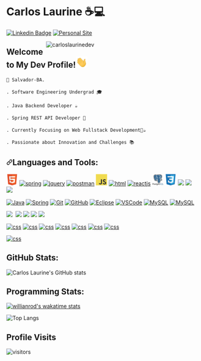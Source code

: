 #                                            Carlos Laurine ☕💻

<a href="https://www.linkedin.com/in/carlos-laurine-a58267144/" rel="nofollow" target="_blank"><img src="https://camo.githubusercontent.com/4b8f1246b57a4a2580e30b26bec08d4b471a7e22cf8d82d782b8b467e1b0396b/68747470733a2f2f696d672e736869656c64732e696f2f62616467652f2d4c696e6b6564496e2d626c75653f7374796c653d666c61742d737175617265266c6f676f3d4c696e6b6564696e266c6f676f436f6c6f723d7768697465266c696e6b3d68747470733a2f2f7777772e6c696e6b6564696e2e636f6d2f696e2f6775737461766f6162656c31302f" alt="Linkedin Badge" data-canonical-src="https://img.shields.io/badge/-LinkedIn-blue?style=flat-square&amp;logo=Linkedin&amp;logoColor=white&amp;link=https://www.linkedin.com/in/carlos-laurine-a58267144/" height="30" style="max-width:100%;"></a>
<a href="https://carloslaurinedev.com" rel="nofollow" target="_blank"><img src="https://img.shields.io/badge/Personal_Site-D4AF37?style=for-the-badge&logo=java&logoColor=white" alt="Personal Site" height="30" style="max-width:100%;"></a>


<p><a target="_blank" rel="noopener noreferrer" href="https://camo.githubusercontent.com/5c68c59ed42033bd50ca27da066948711f1892a6cb49ab575fe440ae809e26a3/68747470733a2f2f62616c7461696f2e626c6f622e636f72652e77696e646f77732e6e65742f7374617469632f696d616765732f6461726b2f686f6d652d6865726f2d696c6c757374726174696f6e2e737667"><img src="https://camo.githubusercontent.com/5c68c59ed42033bd50ca27da066948711f1892a6cb49ab575fe440ae809e26a3/68747470733a2f2f62616c7461696f2e626c6f622e636f72652e77696e646f77732e6e65742f7374617469632f696d616765732f6461726b2f686f6d652d6865726f2d696c6c757374726174696f6e2e737667" width="400px" align="right" alt="carloslaurinedev" data-canonical-src="https://baltaio.blob.core.windows.net/static/images/dark/home-hero-illustration.svg" style="max-width:100%;"></a></p>



##  Welcome to My Dev Profile!<a target="_blank" rel="noopener noreferrer" href="https://raw.githubusercontent.com/parth-27/parth-27/master/Hi.gif"><img src="https://raw.githubusercontent.com/parth-27/parth-27/master/Hi.gif" width="30px" style="max-width:100%;"></a> 

    📍 Salvador-BA.

    . Software Engineering Undergrad 🎓

    . Java Backend Developer ☕
    
    . Spring REST API Developer 🍃

    . Currently Focusing on Web Fullstack Development🚀☕

    . Passionate about Innovation and Challenges 📚




<h2><a id="user-content-languages-and-tools" class="anchor" aria-hidden="true" href="#languages-and-tools"><svg class="octicon octicon-link" viewBox="0 0 16 16" version="1.1" width="16" height="16" aria-hidden="true"><path fill-rule="evenodd" d="M7.775 3.275a.75.75 0 001.06 1.06l1.25-1.25a2 2 0 112.83 2.83l-2.5 2.5a2 2 0 01-2.83 0 .75.75 0 00-1.06 1.06 3.5 3.5 0 004.95 0l2.5-2.5a3.5 3.5 0 00-4.95-4.95l-1.25 1.25zm-4.69 9.64a2 2 0 010-2.83l2.5-2.5a2 2 0 012.83 0 .75.75 0 001.06-1.06 3.5 3.5 0 00-4.95 0l-2.5 2.5a3.5 3.5 0 004.95 4.95l1.25-1.25a.75.75 0 00-1.06-1.06l-1.25 1.25a2 2 0 01-2.83 0z"></path></svg></a>Languages and Tools:</h2>


<p>
<a  target="_blank" rel="noopener noreferrer" href="https://raw.githubusercontent.com/devicons/devicon/master/icons/html5/html5-original.svg"><img src="https://raw.githubusercontent.com/devicons/devicon/master/icons/html5/html5-original.svg" alt="html" width="30" height="30" style="max-width:100%;"></a>
<a href="https://spring.io/" target="_blank"><img src="https://www.vectorlogo.zone/logos/springio/springio-icon.svg" alt="spring" width="30" height="30"/></a>
<a target="_blank" rel="noopener noreferrer" href="https://raw.githubusercontent.com/devicons/devicon/master/icons/javascript/javascript-original.svg"><img src="https://img.shields.io/badge/jQuery-0769AD?style=for-the-badge&logo=jquery&logoColor=white" alt="jquery" height="30" width="60" style="max-width:100%;"></a>
<a target="_blank" rel="noopener noreferrer" href="https://raw.githubusercontent.com/devicons/devicon/master/icons/javascript/javascript-original.svg"><img src="https://img.shields.io/badge/Postman-FF6C37?style=for-the-badge&logo=Postman&logoColor=white" alt="postman" height="30" width="60" style="max-width:100%;"></a>
<a target="_blank" rel="noopener noreferrer" href="https://raw.githubusercontent.com/devicons/devicon/master/icons/javascript/javascript-original.svg"><img src="https://raw.githubusercontent.com/devicons/devicon/master/icons/javascript/javascript-original.svg" alt="javascript" width="30" height="30" style="max-width:100%;"/></a>
<a  target="_blank" rel="noopener noreferrer" href="https://raw.githubusercontent.com/devicons/devicon/master/icons/html5/html5-original.svg"><img src="https://img.shields.io/badge/Git-F05032?style=for-the-badge&logo=git&logoColor=white" alt="html" width="60" height="30" style="max-width:100%;"/></a>    
<a target="_blank" rel="noopener noreferrer" href="https://raw.githubusercontent.com/devicons/devicon/master/icons/javascript/javascript-original.svg"><img src="https://img.shields.io/badge/React-20232A?style=for-the-badge&logo=react&logoColor=61DAFB" alt="reactjs" width="60" height="30" style="max-width:100%;"/></a>        
<a href="https://www.postgresql.org" target="_blank"><img src="https://raw.githubusercontent.com/devicons/devicon/master/icons/postgresql/postgresql-original-wordmark.svg" alt="postgresql" height="30"/></a>
<a target="_blank" rel="noopener noreferrer" href="https://raw.githubusercontent.com/devicons/devicon/master/icons/css3/css3-original.svg"><img src="https://raw.githubusercontent.com/devicons/devicon/master/icons/css3/css3-original.svg" alt="css" width="30" height="30" style="max-width:100%;"></a>  
<a><img src="https://img.shields.io/badge/json-5E5C5C?style=for-the-badge&logo=json&logoColor=white"></img></a>
<a><img src="https://img.shields.io/badge/PowerShell-5391FE?style=for-the-badge&logo=PowerShell&logoColor=white"></img></a>
<a><img src="https://img.shields.io/badge/Jira-0052CC?style=for-the-badge&logo=Jira&logoColor=white"></img></a>
</p>
<p align="left">
<a target="_blank" rel="noopener noreferrer" href="https://camo.githubusercontent.com/e17e119d8c9bb34ac9710be65d35d52a7e04cc260476760305525204df5f34b0/68747470733a2f2f696d672e736869656c64732e696f2f62616467652f2d4a6176612d3030373339363f7374796c653d666c61742d737175617265266c6f676f3d6a617661"><img src="https://camo.githubusercontent.com/e17e119d8c9bb34ac9710be65d35d52a7e04cc260476760305525204df5f34b0/68747470733a2f2f696d672e736869656c64732e696f2f62616467652f2d4a6176612d3030373339363f7374796c653d666c61742d737175617265266c6f676f3d6a617661" alt="Java" data-canonical-src="https://img.shields.io/badge/-Java-007396?style=flat-square&amp;logo=java" width="90" height="30"></a>
 <a target="_blank" rel="noopener noreferrer" href="https://camo.githubusercontent.com/d8f7e93bdb728c656b784b48c9229b2224067c147978e345773f21c0ac43f324/68747470733a2f2f696d672e736869656c64732e696f2f62616467652f2d537072696e672d3644423333463f7374796c653d666c61742d737175617265266c6f676f3d737072696e67266c6f676f436f6c6f723d7768697465"><img src="https://camo.githubusercontent.com/d8f7e93bdb728c656b784b48c9229b2224067c147978e345773f21c0ac43f324/68747470733a2f2f696d672e736869656c64732e696f2f62616467652f2d537072696e672d3644423333463f7374796c653d666c61742d737175617265266c6f676f3d737072696e67266c6f676f436f6c6f723d7768697465" alt="Spring" data-canonical-src="https://img.shields.io/badge/-Spring-6DB33F?style=flat-square&amp;logo=spring&amp;logoColor=white" width="90" height="30"></a>
  <a target="_blank" rel="noopener noreferrer" href="https://camo.githubusercontent.com/edd3031a0956c904634f9a394267a6ba61e9a0bb95c9512a1fbc0725b4014d03/68747470733a2f2f696d672e736869656c64732e696f2f62616467652f2d4769742d626c61636b3f7374796c653d666c61742d737175617265266c6f676f3d676974"><img src="https://camo.githubusercontent.com/edd3031a0956c904634f9a394267a6ba61e9a0bb95c9512a1fbc0725b4014d03/68747470733a2f2f696d672e736869656c64732e696f2f62616467652f2d4769742d626c61636b3f7374796c653d666c61742d737175617265266c6f676f3d676974" alt="Git" data-canonical-src="https://img.shields.io/badge/-Git-black?style=flat-square&amp;logo=git" width="60" height="30"></a>
  <a target="_blank" rel="noopener noreferrer" href="https://camo.githubusercontent.com/85dc47a56a4e73ae7b6e64b3b4416785497e74219ae179ae8faaaca10d5a78d9/68747470733a2f2f696d672e736869656c64732e696f2f62616467652f2d4769744875622d3138313731373f7374796c653d666c61742d737175617265266c6f676f3d676974687562"><img src="https://camo.githubusercontent.com/85dc47a56a4e73ae7b6e64b3b4416785497e74219ae179ae8faaaca10d5a78d9/68747470733a2f2f696d672e736869656c64732e696f2f62616467652f2d4769744875622d3138313731373f7374796c653d666c61742d737175617265266c6f676f3d676974687562" alt="GitHub" data-canonical-src="https://img.shields.io/badge/-GitHub-181717?style=flat-square&amp;logo=github" width="90" height="30"></a>
  <a target="_blank" rel="noopener noreferrer" href="https://camo.githubusercontent.com/5395fa328395998163ba3ae03e20eb6cd633c2535f4149cc6b2f5fa40113ecaf/68747470733a2f2f696d672e736869656c64732e696f2f62616467652f2d45636c697073652d3243323235353f7374796c653d666c61742d737175617265266c6f676f3d65636c69707365266c6f676f436f6c6f723d7768697465"><img src="https://camo.githubusercontent.com/5395fa328395998163ba3ae03e20eb6cd633c2535f4149cc6b2f5fa40113ecaf/68747470733a2f2f696d672e736869656c64732e696f2f62616467652f2d45636c697073652d3243323235353f7374796c653d666c61742d737175617265266c6f676f3d65636c69707365266c6f676f436f6c6f723d7768697465" alt="Eclipse" data-canonical-src="https://img.shields.io/badge/-Eclipse-2C2255?style=flat-square&amp;logo=eclipse&amp;logoColor=white" width="90" height="30"></a>
  <a target="_blank" rel="noopener noreferrer" href="https://camo.githubusercontent.com/639d2f4c43a01e8f0382589b9e2dae1d20161b6ec0bc9a40dcd99917f1b2286d/68747470733a2f2f696d672e736869656c64732e696f2f62616467652f2d5653436f64652d3030374143433f7374796c653d666c61742d737175617265266c6f676f3d76697375616c2d73747564696f2d636f6465266c6f676f436f6c6f723d7768697465"><img src="https://camo.githubusercontent.com/639d2f4c43a01e8f0382589b9e2dae1d20161b6ec0bc9a40dcd99917f1b2286d/68747470733a2f2f696d672e736869656c64732e696f2f62616467652f2d5653436f64652d3030374143433f7374796c653d666c61742d737175617265266c6f676f3d76697375616c2d73747564696f2d636f6465266c6f676f436f6c6f723d7768697465" alt="VSCode" data-canonical-src="https://img.shields.io/badge/-VSCode-007ACC?style=flat-square&amp;logo=visual-studio-code&amp;logoColor=white" width="90" height="30"></a>
  <a target="_blank" rel="noopener noreferrer" href="https://camo.githubusercontent.com/4eade77f6242a74645c408f1cc48b4c05f3c7c8a74d0bf15c2a1e259e4d357d9/68747470733a2f2f696d672e736869656c64732e696f2f62616467652f2d4d7953514c2d3434373941313f7374796c653d666c61742d737175617265266c6f676f3d6d7973716c266c6f676f436f6c6f723d7768697465"><img src="https://camo.githubusercontent.com/4eade77f6242a74645c408f1cc48b4c05f3c7c8a74d0bf15c2a1e259e4d357d9/68747470733a2f2f696d672e736869656c64732e696f2f62616467652f2d4d7953514c2d3434373941313f7374796c653d666c61742d737175617265266c6f676f3d6d7973716c266c6f676f436f6c6f723d7768697465" alt="MySQL" data-canonical-src="https://img.shields.io/badge/-MySQL-4479A1?style=flat-square&amp;logo=mysql&amp;logoColor=white" width="90" height="30"></a>
  <a target="_blank" rel="noopener noreferrer" href="https://camo.githubusercontent.com/4eade77f6242a74645c408f1cc48b4c05f3c7c8a74d0bf15c2a1e259e4d357d9/68747470733a2f2f696d672e736869656c64732e696f2f62616467652f2d4d7953514c2d3434373941313f7374796c653d666c61742d737175617265266c6f676f3d6d7973716c266c6f676f436f6c6f723d7768697465"><img src="https://img.shields.io/badge/Bitbucket-330F63?style=for-the-badge&logo=bitbucket&logoColor=white" alt="MySQL" data-canonical-src="https://img.shields.io/badge/-MySQL-4479A1?style=flat-square&amp;logo=mysql&amp;logoColor=white" width="90" height="30"></a>
<div>
<span><img src="https://img.shields.io/badge/TypeScript-007ACC?style=for-the-badge&logo=typescript&logoColor=white"></span>    
<span><img src="https://camo.githubusercontent.com/783c0ba99432e0f18a998dbbcb3fb46a3f0bb564751c08bbaf138189716c1643/68747470733a2f2f696d672e736869656c64732e696f2f62616467652f416d617a6f6e5f4157532d3233324633453f7374796c653d666f722d7468652d6261646765266c6f676f3d616d617a6f6e2d617773266c6f676f436f6c6f723d7768697465" alt="" data-canonical-src="https://img.shields.io/badge/Amazon_AWS-232F3E?style=for-the-badge&amp;logo=amazon-aws&amp;logoColor=white" style="max-width:100%;"></span>
<span><img src="https://img.shields.io/badge/Docker-2CA5E0?style=for-the-badge&logo=docker&logoColor=white"/></span>
<span><img src="https://img.shields.io/badge/Junit5-25A162?style=for-the-badge&logo=junit5&logoColor=white"/></span>
<span><img src="https://img.shields.io/badge/Spring_Boot-F2F4F9?style=for-the-badge&logo=spring-boot"></img></span>
<span><img src="https://img.shields.io/badge/Windows-0078D6?style=for-the-badge&logo=windows&logoColor=white"></img></span>
</div>      
</p>

<p>
<a target="_blank" rel="noopener noreferrer" href=""><img src="https://img.shields.io/badge/IntelliJIDEA-000000.svg?style=for-the-badge&logo=intellij-idea&logoColor=white" alt="css" width="110" height="30" style="max-width:100%;"></a>
<a target="_blank" rel="noopener noreferrer" href=""><img src="https://img.shields.io/badge/NVIDIA-GTX1660-76B900?style=for-the-badge&logo=nvidia&logoColor=white" alt="css" width="110" height="30" style="max-width:100%;"></a>     
<a target="_blank" rel="noopener noreferrer" href=""><img src="https://img.shields.io/badge/sublime_text-%23575757.svg?&style=for-the-badge&logo=sublime-text&logoColor=important" alt="css" width="90" height="30" style="max-width:100%;"></a>
<a target="_blank" rel="noopener noreferrer" href=""><img src="https://img.shields.io/badge/Bootstrap-563D7C?style=for-the-badge&logo=bootstrap&logoColor=white" alt="css" width="110" height="30" style="max-width:100%;"></a>       
<a target="_blank" rel="noopener noreferrer" href=""><img src="https://img.shields.io/badge/Heroku-430098?style=for-the-badge&logo=heroku&logoColor=white" alt="css" width="95" height="30" style="max-width:100%;"></a>  
<a target="_blank" rel="noopener noreferrer" href=""><img src="https://img.shields.io/badge/Netlify-00C7B7?style=for-the-badge&logo=netlify&logoColor=white" alt="css" width="95" height="30" style="max-width:100%;"></a> 
<a target="_blank" rel="noopener noreferrer" href=""><img src="https://img.shields.io/badge/JWT-000000?style=for-the-badge&logo=JSON%20web%20tokens&logoColor=white" alt="css" width="87" height="30" style="max-width:100%;"></a> 
</p>    

<p>
<a target="_blank" rel="noopener noreferrer" href=""><img src="https://img.shields.io/badge/Microsoft_SharePoint-0078D4?style=for-the-badge&logo=microsoft-sharepoint&logoColor=white" alt="css" width="140" height="30" style="max-width:100%;"></a> 
</p>
    
<h2> GitHub Stats: </h2>

![Carlos Laurine's GitHub stats](https://github-readme-stats.vercel.app/api?username=CarlosLaurine&theme=dark&show_icons=true)
<p align="center">


<h2> Programming Stats: </h2>

[![willianrod's wakatime stats](https://github-readme-stats.vercel.app/api/wakatime?username=carloslaurine)](https://github.com/anuraghazra/github-readme-stats)
    
![Top Langs](https://github-readme-stats.vercel.app/api/top-langs/?username=CarlosLaurine&layout=compact&theme=dark)


</p>



<p>
    
<h2> Profile Visits </h2>

![visitors](https://visitor-badge.glitch.me/badge?page_id=CarlosLaurine.CarlosLaurine)

</p>
